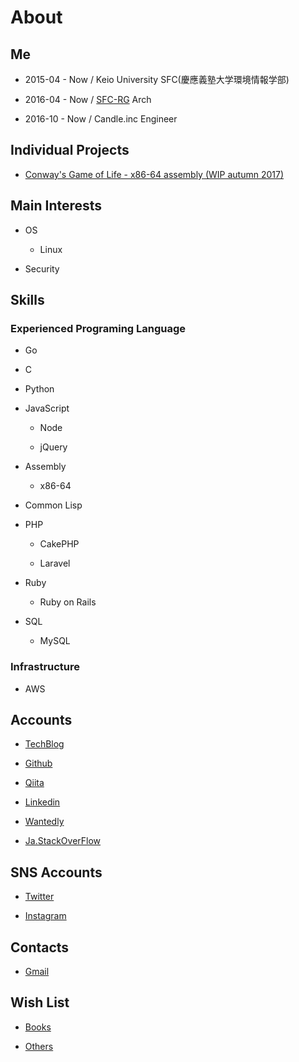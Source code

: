 
<!-- Global site tag (gtag.js) - Google Analytics -->
<script async src="https://www.googletagmanager.com/gtag/js?id=UA-105143295-2"></script>
<script>
  window.dataLayer = window.dataLayer || [];
  function gtag(){dataLayer.push(arguments);}
  gtag('js', new Date());

  gtag('config', 'UA-105143295-2');
</script>

# About

## Me

- 2015-04 - Now / Keio University SFC(慶應義塾大学環境情報学部)

- 2016-04 - Now / [SFC-RG](https://rg.sfc.keio.ac.jp/) Arch

- 2016-10 - Now / Candle.inc Engineer

## Individual Projects

- [Conway's Game of Life - x86-64 assembly (WIP autumn 2017)](https://github.com/dooooooooinggggg/lifegame)

## Main Interests

- OS

    - Linux

- Security

## Skills

### Experienced Programing Language

- Go

- C

- Python

- JavaScript

    - Node

    - jQuery

- Assembly

    - x86-64

- Common Lisp

- PHP

    - CakePHP

    - Laravel

- Ruby

    - Ruby on Rails

- SQL

    - MySQL

### Infrastructure

- AWS


## Accounts

- [TechBlog](http://www.ishikawa.tech/)

- [Github](https://github.com/dooooooooinggggg)

- [Qiita](https://qiita.com/dooooooooinggggg)

- [Linkedin](https://www.linkedin.com/in/tatsunori-ishikawa/)

- [Wantedly](https://www.wantedly.com/users/18456082)

- [Ja.StackOverFlow](https://ja.stackoverflow.com/users/28070/dooooooooinggggg)

## SNS Accounts

- [Twitter](https://twitter.com/ggggniooooooood)

- [Instagram](https://www.instagram.com/dooooooooinggggg/)

## Contacts

- [Gmail](<mailto:dooooooooinggggg2@gmail.com>)

## Wish List

- [Books](http://amzn.asia/i1DrNK3)

- [Others](http://amzn.asia/41EHsAP)
